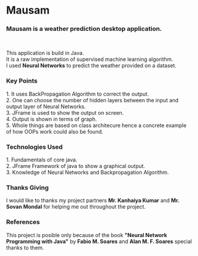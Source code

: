 # Mausam

<h3> <strong>Mausam</strong> is a weather prediction desktop application.</h3></br>
<p>
   This application is build in Java.</br>
   It is a raw implementation of supervised machine learning algorithm.</br>
   I used <strong>Neural Networks</strong> to predict the weather provided on a dataset.</br>
</p>
<h3> Key Points </h3>
<p>
    1. It uses BackPropagation Algorithm to correct the output.</br>
    2. One can choose the number of hidden layers between the input and output layer of Neural Networks.</br>
    3. JFrame is used to show the output on screen.</br>
    4. Output is shown in terms of graph.</br>
    5. Whole things are based on class architecure hence a concrete example of how OOPs work could also be found.</br>
</p>
<h3>Technologies Used</h3>
<p>
  1. Fundamentals of core java.</br>
  2. JFrame Framework of java to show a graphical output.</br>
  3. Knowledge of Neural Networks and Backpropagation Algorithm.</br>
</p>
<h3>Thanks Giving</h3>
<p>
  I would like to thanks my project partners <strong>Mr. Kanhaiya Kumar</strong> and <strong>Mr. Sovan Mondal</strong> for helping me out throughout the project.
</p>
<h3>References</h3>
<p>
    This project is posible only because of the book <strong>"Neural Network Programming with Java"</strong> by <strong>Fabio M. Soares</strong> and <strong>Alan M. F. Soares</strong> special thanks to them.
</p>
